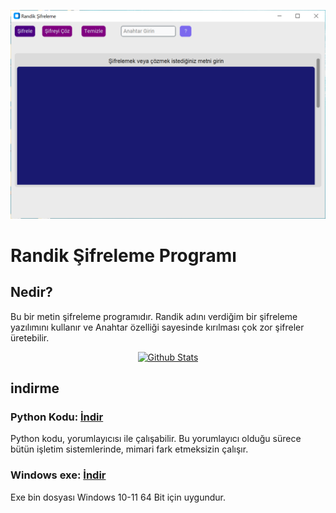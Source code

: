 <div align="center">
  
![image](img/ornek_resim.PNG)

</div>

# Randik Şifreleme Programı
## Nedir?
Bu bir metin şifreleme programıdır. Randik adını verdiğim bir şifreleme yazılımını kullanır ve Anahtar özelliği sayesinde kırılması çok zor şifreler üretebilir.

<div align="center">
  <a href="https://github.com/SabanGnc">
    <img src="https://github.com/SabanGnc/SabanGnc/assets/139702707/cc75e47a-eda0-498f-bc38-1a9a3e6ea37c" alt="Github Stats" width="1200">
  </a>
</div>

## indirme
### Python Kodu: <a href="https://github.com/YigitC7/RandikSifreleme/releases/download/12.03.2025/RandikProgramKodlari.zip">İndir</a>
Python kodu, yorumlayıcısı ile çalışabilir. Bu yorumlayıcı olduğu sürece bütün işletim sistemlerinde, mimari fark etmeksizin çalışır.
### Windows exe: <a href="https://github.com/YigitC7/RandikSifreleme/releases/download/12.03.2025/RandikSifreleme.exe">İndir</a>
Exe bin dosyası Windows 10-11 64 Bit için uygundur.

